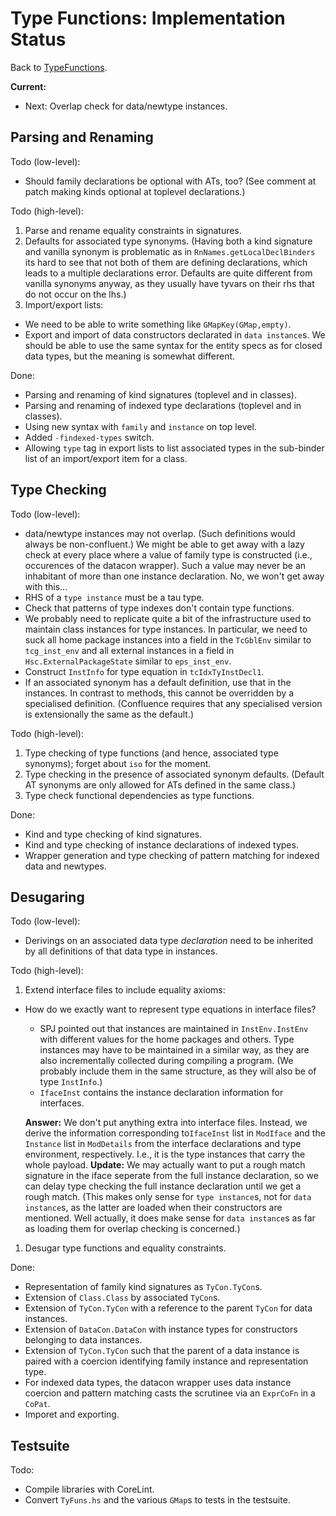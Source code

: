 # Type Functions: Implementation Status



Back to [TypeFunctions](type-functions).



**Current:** 


- Next: Overlap check for data/newtype instances.

## Parsing and Renaming



Todo (low-level):


- Should family declarations be optional with ATs, too?  (See comment at patch making kinds optional at toplevel declarations.)


Todo (high-level):


1. Parse and rename equality constraints in signatures.
1. Defaults for associated type synonyms.  (Having both a kind signature and vanilla synonym is problematic as in `RnNames.getLocalDeclBinders` its hard to see that not both of them are defining declarations, which leads to a multiple declarations error.  Defaults are quite different from vanilla synonyms anyway, as they usually have tyvars on their rhs that do not occur on the lhs.)
1. Import/export lists:

  - We need to be able to write something like `GMapKey(GMap,empty)`.
  - Export and import of data constructors declarated in `data instance`s.  We should be able to use the same syntax for the entity specs as for closed data types, but the meaning is somewhat different.


Done:


- Parsing and renaming of kind signatures (toplevel and in classes).
- Parsing and renaming of indexed type declarations (toplevel and in classes).
- Using new syntax with `family` and `instance` on top level.
- Added `-findexed-types` switch.
- Allowing `type` tag in export lists to list associated types in the sub-binder list of an import/export item for a class.

## Type Checking



Todo (low-level):


- data/newtype instances may not overlap.  (Such definitions would always be non-confluent.)  We might be able to get away with a lazy check at every place where a value of family type is constructed (i.e., occurences of the datacon wrapper).  Such a value may never be an inhabitant of more than one instance declaration.  No, we won't get away with this...
- RHS of a `type instance` must be a tau type.
- Check that patterns of type indexes don't contain type functions.
- We probably need to replicate quite a bit of the infrastructure used to maintain class instances for type instances.  In particular, we need to suck all home package instances into a field in the `TcGblEnv` similar to `tcg_inst_env` and all external instances in a field in `Hsc.ExternalPackageState` similar to `eps_inst_env`.
- Construct `InstInfo` for type equation in `tcIdxTyInstDecl1`.
- If an associated synonym has a default definition, use that in the instances.  In contrast to methods, this cannot be overridden by a specialised definition.  (Confluence requires that any specialised version is extensionally the same as the default.)


Todo (high-level):


1. Type checking of type functions (and hence, associated type synonyms); forget about `iso` for the moment.
1. Type checking in the presence of associated synonym defaults.  (Default AT synonyms are only allowed for ATs defined in the same class.)
1. Type check functional dependencies as type functions.


Done: 


- Kind and type checking of kind signatures.
- Kind and type checking of instance declarations of indexed types.
- Wrapper generation and type checking of pattern matching for indexed data and newtypes.

## Desugaring



Todo (low-level):


- Derivings on an associated data type *declaration* need to be inherited by all definitions of that data type in instances.


Todo (high-level):


1. Extend interface files to include equality axioms:

  - How do we exactly want to represent type equations in interface files?

    - SPJ pointed out that instances are maintained in `InstEnv.InstEnv` with different values for the home packages and others. Type instances may have to be maintained in a similar way, as they are also incrementally collected during compiling a program.  (We probably include them in the same structure, as they will also be of type `InstInfo`.)
    - `IfaceInst` contains the instance declaration information for interfaces.

    **Answer:** We don't put anything extra into interface files.  Instead, we derive the information corresponding to`IfaceInst` list in `ModIface` and the `Instance` list in `ModDetails` from the interface declarations and type environment, respectively.  I.e., it is the type instances that carry the whole payload.
    **Update:** We may actually want to put a rough match signature in the iface seperate from the full instance declaration, so we can delay type checking the full instance declaration until we get a rough match.  (This makes only sense for `type instance`s, not for `data instance`s, as the latter are loaded when their constructors are mentioned.  Well actually, it does make sense for `data instance`s as far as loading them for overlap checking is concerned.)

1. Desugar type functions and equality constraints.


Done:


- Representation of family kind signatures as `TyCon.TyCon`s.
- Extension of `Class.Class` by associated `TyCon`s.
- Extension of `TyCon.TyCon` with a reference to the parent `TyCon` for data instances.
- Extension of `DataCon.DataCon` with instance types for constructors belonging to data instances.
- Extension of `TyCon.TyCon` such that the parent of a data instance is paired with a coercion identifying family instance and representation type.
- For indexed data types, the datacon wrapper uses data instance coercion and pattern matching casts the scrutinee via an `ExprCoFn` in a `CoPat`.
- Imporet and exporting.

## Testsuite



Todo:


- Compile libraries with CoreLint.
- Convert `TyFuns.hs` and the various `GMap`s to tests in the testsuite.
